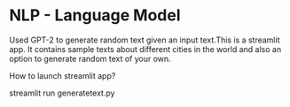 # NLP - Language Model

Used GPT-2 to generate random text given an input text.This is a streamlit app. 
It contains sample texts about different cities in the world and also an option to generate random text of your own.

How to launch streamlit app?

streamlit run generatetext.py

